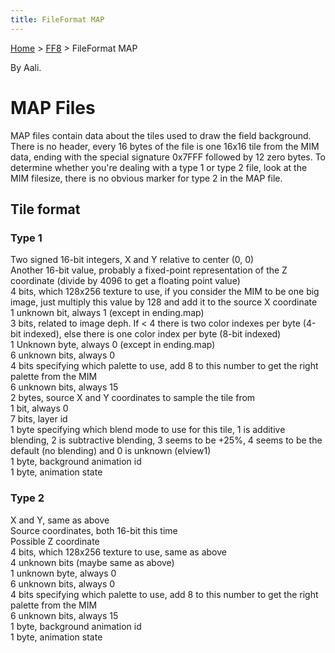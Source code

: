 ```yaml
---
title: FileFormat MAP
---
```


[Home](/ff7-flat-wiki/Main%20Page.md) > [FF8](/ff7-flat-wiki/FF8.md) > FileFormat MAP

By Aali.

# MAP Files

MAP files contain data about the tiles used to draw the field
background. There is no header, every 16 bytes of the file is one 16x16
tile from the MIM data, ending with the special signature 0x7FFF
followed by 12 zero bytes. To determine whether you're dealing with a
type 1 or type 2 file, look at the MIM filesize, there is no obvious
marker for type 2 in the MAP file.

## Tile format

### Type 1

Two signed 16-bit integers, X and Y relative to center (0, 0)  
Another 16-bit value, probably a fixed-point representation of the Z
coordinate (divide by 4096 to get a floating point value)  
4 bits, which 128x256 texture to use, if you consider the MIM to be one
big image, just multiply this value by 128 and add it to the source X
coordinate  
1 unknown bit, always 1 (except in ending.map)  
3 bits, related to image deph. If &lt; 4 there is two color indexes per
byte (4-bit indexed), else there is one color index per byte (8-bit
indexed)  
1 Unknown byte, always 0 (except in ending.map)  
6 unknown bits, always 0  
4 bits specifying which palette to use, add 8 to this number to get the
right palette from the MIM  
6 unknown bits, always 15  
2 bytes, source X and Y coordinates to sample the tile from  
1 bit, always 0  
7 bits, layer id  
1 byte specifying which blend mode to use for this tile, 1 is additive
blending, 2 is subtractive blending, 3 seems to be +25%, 4 seems to be
the default (no blending) and 0 is unknown (elview1)  
1 byte, background animation id  
1 byte, animation state  

### Type 2

X and Y, same as above  
Source coordinates, both 16-bit this time  
Possible Z coordinate  
4 bits, which 128x256 texture to use, same as above  
4 unknown bits (maybe same as above)  
1 unknown byte, always 0  
6 unknown bits, always 0  
4 bits specifying which palette to use, add 8 to this number to get the
right palette from the MIM  
6 unknown bits, always 15  
1 byte, background animation id  
1 byte, animation state  
